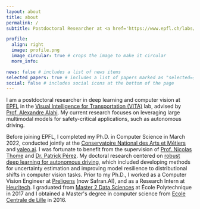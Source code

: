 ```yaml
---
layout: about
title: about
permalink: /
subtitle: Postdoctoral Researcher at <a href='https://www.epfl.ch/labs/vita'>EPFL</a>.

profile:
  align: right
  image: profile.png
  image_circular: true # crops the image to make it circular
  more_info: 

news: false # includes a list of news items
selected_papers: true # includes a list of papers marked as "selected={true}"
social: false # includes social icons at the bottom of the page
---
```


I am a postdoctoral researcher in deep learning and computer vision at [EPFL](https://www.epfl.ch/) in the [Visual Intelligence for Transportation (VITA)](https://vita.epfl.ch/) lab, advised by [Prof. Alexandre Alahi](https://people.epfl.ch/alexandre.alahi). My current research focuses on leveraging large multimodal models for safety-critical applications, such as autonomous driving.

Before joining EPFL, I completed my Ph.D. in Computer Science in March 2022, conducted jointly at the [Conservatoire National des Arts et Métiers](http://cedric.cnam.fr/lab/teams/vertigo-en/) and [valeo.ai](https://www.valeo.com/en/valeo-ai/). I was fortunate to benefit from the supervision of [Prof. Nicolas Thome](http://cedric.cnam.fr/~thomen) and [Dr. Patrick Pérez](https://ptrckprz.github.io/). My doctoral research centered on [robust deep learning for autonomous driving](https://drive.google.com/file/d/1j8oMT7Nl4KldzowIBN_7IGEVoTSRYQLg/view?usp=share_link), which included developing methods for uncertainty estimation and improving model resilience to distributional shifts in computer vision tasks. Prior to my Ph.D., I worked as a Computer Vision Engineer at [Preligens](https://www.earthcube.eu/) (now Safran.AI), and as a Research Intern at [Heuritech](https://www.heuritech.com/). I graduated from [Master 2 Data Sciences](https://www.ip-paris.fr/education/masters/mention-mathematiques-appliquees-statistiques/master-year-2-data-science) at École Polytechnique in 2017 and I obtained a Master's degree in computer science from [Ecole Centrale de Lille](https://ecole.centralelille.fr) in 2016.

<br>
